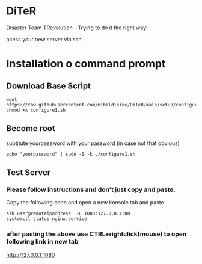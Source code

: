 # DiTeR
Disaster Team TRevolution - Trying to do it the right way!

acess your new server via ssh

# Installation o command prompt
## Download Base Script
```
wget https://raw.githubusercontent.com/mihaldisike/DiTeR/main/setup/configure1.sh
chmod +x configure1.sh
```
## Become root
subtitute yourpassword with your password (in case not that obvious)
```
echo "yourpassword" | sudo -S -k ./configure1.sh
```
## Test Server
### Please follow instructions and don't just copy and paste. 
Copy the following code and open a new konsole tab and paste

```
ssh user@remoteipaddress  -L 1080:127.0.0.1:80
systemctl status nginx.service 
```
### after pasting the above use CTRL+rightclick(mouse) to open following link in new tab
http://127.0.0.1:1080
